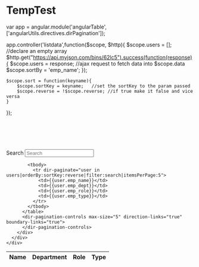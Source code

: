 # TempTest

var app = angular.module('angularTable', ['angularUtils.directives.dirPagination']);

app.controller('listdata',function($scope, $http){
	$scope.users = []; //declare an empty array
	$http.get("https://api.myjson.com/bins/62lc5").success(function(response){
		$scope.users = response;  //ajax request to fetch data into $scope.data
		$scope.sortBy = 'emp_name';
	});

	$scope.sort = function(keyname){
		$scope.sortKey = keyname;   //set the sortKey to the param passed
		$scope.reverse = !$scope.reverse; //if true make it false and vice versa
	}
});

<!doctype html>
<html lang="en" ng-app="angularTable">

<head>
  <meta charset="utf-8">
  <script src="lib/angular.js"></script>
  <script src="lib/dirPagination.js"></script>
  <script src="app/app.js"></script>
  <link rel="stylesheet" type="text/css" href="css/bootstrap.min.css">
  <link rel="stylesheet" type="text/css" href="css/bootstrap-theme.min.css">
  <link rel="stylesheet" type="text/css" href="css/styles.css">
</head>

<body>
  <div role="main" class="container theme-showcase">
    <div class="" style="margin-top:90px;">
      <div class="col-lg-12">
        <div class="bs-component" ng-controller="listdata">
          <form class="form-inline">
            <div class="form-group">
              <label>Search</label>
              <input type="text" ng-model="search.emp_name" class="form-control" placeholder="Search">
            </div>
          </form>
          <table class="table table-striped table-hover" id="customtable">
            <thead>
              <tr>
                <th ng-click="sort('emp_name')">Name
                  <span class="glyphicon sort-icon" ng-show="sortKey=='emp_name'" ng-class="{'glyphicon-chevron-up':reverse,'glyphicon-chevron-down':!reverse}"></span>
                </th>
                <th ng-click="sort('emp_dept')">Department
                  <span class="glyphicon sort-icon" ng-show="sortKey=='emp_dept'" ng-class="{'glyphicon-chevron-up':reverse,'glyphicon-chevron-down':!reverse}"></span>
                </th>
                <th>Role
                  <span class="glyphicon sort-icon" ng-show="sortKey=='emp_role'" ng-class="{'glyphicon-chevron-up':reverse,'glyphicon-chevron-down':!reverse}"></span>
                </th>
                <th>Type
                  <span class="glyphicon sort-icon" ng-show="sortKey=='emp_type'" ng-class="{'glyphicon-chevron-up':reverse,'glyphicon-chevron-down':!reverse}"></span>
                </th>
              </tr>
            </thead>

            <tbody>
              <tr dir-paginate="user in users|orderBy:sortKey:reverse|filter:search|itemsPerPage:5">
                <td>{{user.emp_name}}</td>
                <td>{{user.emp_dept}}</td>
                <td>{{user.emp_role}}</td>
                <td>{{user.emp_type}}</td>
              </tr>
            </tbody>
          </table>
          <dir-pagination-controls max-size="5" direction-links="true" boundary-links="true">
          </dir-pagination-controls>
        </div>
      </div>
    </div>
  </div>

</body>

</html>
